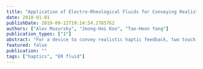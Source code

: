 ```yaml
---
title: "Application of Electro-Rheological Fluids for Conveying Realistic Haptic Feedback"
date: 2018-01-01
publishDate: 2019-09-12T19:14:54.278576Z
authors: ["Alex Mazursky", "Jeong-Hoi Koo", "Tae-Heon Yang"]
publication_types: ["1"]
abstract: "For a device to convey realistic haptic feedback, two touch sensations must be present: tactile feedback and kinesthetic feedback. Tactile feedback consists of the sensations felt at the surface of one’s skin and just underneath it, while kinesthetic feedback is felt in one’s joint and muscle nerves and provides information about position and movement. Though many haptic devices today convey tactile feedback through vibrations, most neglect to integrate kinesthetic feedback. To address this issue, this study investigates a haptic device with the aim of conveying both kinesthetic and vibrotactile information to users. To this end, a prototype device based on Electro-Rheological (ER) fluids was designed and fabricated. By controlling the ER fluid flow with the use of varying electric field strengths, the device can generate various haptic sensations. The design focused around an elastic membrane that acts as seal and the actuator’s contact surface. Moreover, the control electronics and structural components were integrated into a compact printed circuit board to miniaturize the device. The device was then tested using a dynamic mechanical analyzer (DMA) to evaluate its performance. During the experimental evaluation, the actuator’s resistive force along with the indented depth up to 1 mm were measured by varying the input voltage magnitude, frequency, as well as wave profiles. The results indicate that a range of possible force (kinesthetic) and vibrational (tactile) sensations were produced based on input voltage signals. According to the Just-Noticeable Difference (JND) analysis, this range is sufficient to transmit distinct kinesthetic and vibrotactile sensations to users, indicating that the ER haptic device is capable of conveying realistic haptic feedback."
featured: false
publication: ""
tags: ["haptics", "ER fluid"]
---
```


